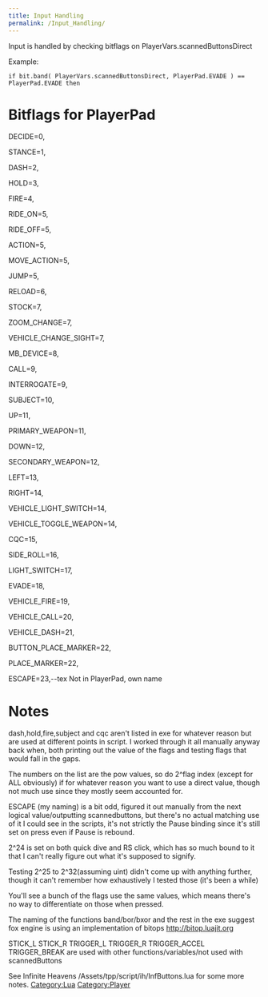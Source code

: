 ```yaml
---
title: Input Handling
permalink: /Input_Handling/
---
```


Input is handled by checking bitflags on PlayerVars.scannedButtonsDirect

Example:

`if bit.band( PlayerVars.scannedButtonsDirect, PlayerPad.EVADE ) ==
PlayerPad.EVADE then`

# Bitflags for PlayerPad

DECIDE=0,

STANCE=1,

DASH=2,

HOLD=3,

FIRE=4,

RIDE_ON=5,

RIDE_OFF=5,

ACTION=5,

MOVE_ACTION=5,

JUMP=5,

RELOAD=6,

STOCK=7,

ZOOM_CHANGE=7,

VEHICLE_CHANGE_SIGHT=7,

MB_DEVICE=8,

CALL=9,

INTERROGATE=9,

SUBJECT=10,

UP=11,

PRIMARY_WEAPON=11,

DOWN=12,

SECONDARY_WEAPON=12,

LEFT=13,

RIGHT=14,

VEHICLE_LIGHT_SWITCH=14,

VEHICLE_TOGGLE_WEAPON=14,

CQC=15,

SIDE_ROLL=16,

LIGHT_SWITCH=17,

EVADE=18,

VEHICLE_FIRE=19,

VEHICLE_CALL=20,

VEHICLE_DASH=21,

BUTTON_PLACE_MARKER=22,

PLACE_MARKER=22,

ESCAPE=23,--tex Not in PlayerPad, own name

# Notes

dash,hold,fire,subject and cqc aren't listed in exe for whatever reason
but are used at different points in script. I worked through it all
manually anyway back when, both printing out the value of the flags and
testing flags that would fall in the gaps.

The numbers on the list are the pow values, so do 2^flag index (except
for ALL obviously) if for whatever reason you want to use a direct
value, though not much use since they mostly seem accounted for.

ESCAPE (my naming) is a bit odd, figured it out manually from the next
logical value/outputting scannedbuttons, but there's no actual matching
use of it I could see in the scripts, it's not strictly the Pause
binding since it's still set on press even if Pause is rebound.

2^24 is set on both quick dive and RS click, which has so much bound to
it that I can't really figure out what it's supposed to signify.

Testing 2^25 to 2^32(assuming uint) didn't come up with anything
further, though it can't remember how exhaustively I tested those (it's
been a while)

You'll see a bunch of the flags use the same values, which means there's
no way to differentiate on those when pressed.

The naming of the functions band/bor/bxor and the rest in the exe
suggest fox engine is using an implementation of bitops
http://bitop.luajit.org

STICK_L STICK_R TRIGGER_L TRIGGER_R TRIGGER_ACCEL TRIGGER_BREAK
are used with other functions/variables/not used with scannedButtons

See Infinite Heavens /Assets/tpp/script/ih/InfButtons.lua for some more
notes. [Category:Lua](/Category:Lua "wikilink")
[Category:Player](/Category:Player "wikilink")